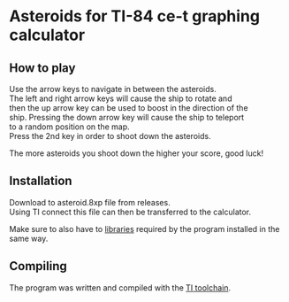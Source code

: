 
# Asteroids for TI-84 ce-t graphing calculator


## How to play

Use the arrow keys to navigate in between the asteroids.  
The left and right arrow keys will cause the ship to rotate and  
then the up arrow key can be used to boost in the direction of the  
ship. Pressing the down arrow key will cause the ship to teleport  
to a random position on the map.  
Press the 2nd key in order to shoot down the asteroids.  

The more asteroids you shoot down the higher your score, good luck!  


## Installation

Download to asteroid.8xp file from releases.  
Using TI connect this file can then be transferred to the calculator.  

Make sure to also have to [libraries](https://github.com/CE-Programming/libraries) required   by the program installed in the same way.  


## Compiling

The program was written and compiled with the [TI toolchain](https://github.com/CE-Programming/toolchain).  
